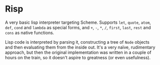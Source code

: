 Risp
=====

A very basic lisp interpreter targeting Scheme. Supports `let`, `quote`, `atom`, `def`, `cond` and `lambda` as special forms, and `+`, `-`, `*`, `/`, `first`, `last`, `rest` and `cons` as native functions.

Lisp code is interpreted by parsing it, constructing a tree of `Node` objects and then evaluating them from the inside out. It's a very naïve, rudimentary approach, but then the original implementation was written in a couple of hours on the train, so it doesn't aspire to greatness (or even usefulness).
